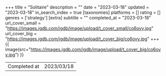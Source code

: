 +++
title = "Solitaire"
description = ""
date = "2023-03-18"
updated = "2023-03-18"
in_search_index = true
[taxonomies]
platforms = []
rating = []
genres = ['strategy']
[extra]
subtitle = ""
completed_at = "2023-03-18"
url_cover_small = "https://images.igdb.com/igdb/image/upload/t_cover_small/co6ovy.jpg"
url_cover_big = "https://images.igdb.com/igdb/image/upload/t_cover_big/co6ovy.jpg"
+++
{{ image(src="https://images.igdb.com/igdb/image/upload/t_cover_big/co6ovy.jpg") }}

|              |            |
| ------------ | ---------- |
| Completed at | 2023/03/18 |

